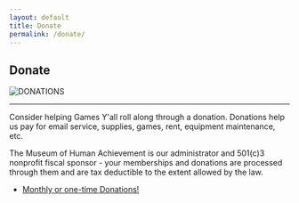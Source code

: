 ```yaml
---
layout: default
title: Donate
permalink: /donate/
---
```


## Donate

![DONATIONS](/images/misc-img/donations.png)

- - -

Consider helping Games Y'all roll along through a donation. Donations help us pay for email service, supplies, games, rent, equipment maintenance, etc.  
  
The Museum of Human Achievement is our administrator and 501(c)3 nonprofit fiscal sponsor - your memberships and donations are processed through them and are tax deductible to the extent allowed by the law.

- [Monthly or one-time Donations!](https://opencollective.com/gamesyall)
